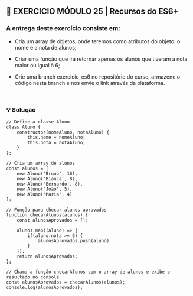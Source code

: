 ## 📌 EXERCICIO MÓDULO 25 | Recursos do ES6+
### A entrega deste exercício consiste em:
- Cria um array de objetos, onde teremos como atributos do objeto: o nome e a nota de alunos;

- Criar uma função que irá retornar apenas os alunos que tiveram a nota maior ou igual à 6;

- Crie uma branch exercicio_es6 no repositório do curso, armazene o código nesta branch e nos envie o link através da plataforma.

<br>

### 💡 Solução

```
// Define a classe Aluno
class Aluno {
    constructor(nomeAluno, notaAluno) {
        this.nome = nomeAluno;
        this.nota = notaAluno;
    }
};

// Cria um array de alunos
const alunos = [
    new Aluno('Bruno', 10),
    new Aluno('Bianca', 8),
    new Aluno('Bernardo', 8),
    new Aluno('João', 5),
    new Aluno('Maria', 4)
];

// Função para checar alunos aprovados
function checarAlunos(alunos) {
    const alunosAprovados = [];

    alunos.map((aluno) => {
        if(aluno.nota >= 6) {
            alunosAprovados.push(aluno)
        }
    });
    return alunosAprovados;
};

// Chama a função checarAlunos com o array de alunos e exibe o resultado no console
const alunosAprovados = checarAlunos(alunos);
console.log(alunosAprovados);
```